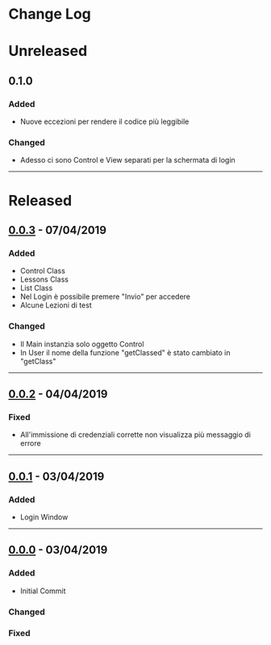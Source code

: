# Change Log

# Unreleased

## 0.1.0

### Added
+ Nuove eccezioni per rendere il codice più leggibile

### Changed
+ Adesso ci sono Control e View separati per la schermata di login

---

# Released

## [0.0.3](https://github.com/SartoRiccardo/lezioniAllaPari/commit/4c0bf5b15edc1242cefdd05be8c5dd2e072fce48) - 07/04/2019

### Added
+ Control Class
+ Lessons Class
+ List Class
+ Nel Login è possibile premere "Invio" per accedere
+ Alcune Lezioni di test

### Changed
+ Il Main instanzia solo oggetto Control
+ In User il nome della funzione "getClassed" è stato cambiato in "getClass"

---

## [0.0.2](https://github.com/SartoRiccardo/lezioniAllaPari/commit/d1dacbfbc57f7b517aa22784a29b25859c454ea9) - 04/04/2019

### Fixed
+ All'immissione di credenziali corrette non visualizza più messaggio di errore

---

## [0.0.1](https://github.com/SartoRiccardo/lezioniAllaPari/commit/5cb9ab82a2b3bd449968b7bb0c98233305dcbf4a) - 03/04/2019

### Added
+ Login Window

---

## [0.0.0](https://github.com/SartoRiccardo/lezioniAllaPari/commit/90f5b28766a8f76a66e93b49c3ea256a1e57178a) - 03/04/2019

### Added
+ Initial Commit

### Changed

### Fixed
